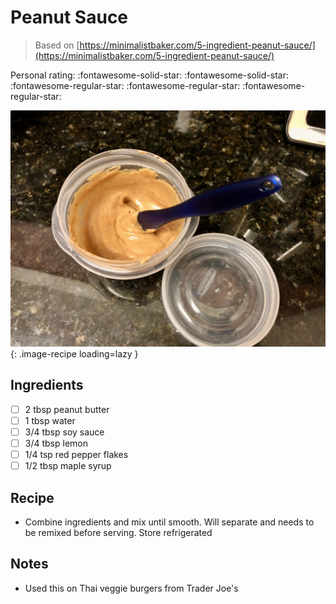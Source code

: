 <!-- Do not modify sections with "AUTO-*". They are updated by make.py -->

# Peanut Sauce

> Based on [https://minimalistbaker.com/5-ingredient-peanut-sauce/](https://minimalistbaker.com/5-ingredient-peanut-sauce/)

<!-- rating=2; (User can specify rating on scale of 1-5) -->
<!-- AUTO-UserRating -->
Personal rating: :fontawesome-solid-star: :fontawesome-solid-star: :fontawesome-regular-star: :fontawesome-regular-star: :fontawesome-regular-star:
<!-- /AUTO-UserRating -->

<!-- name_image=peanut_sauce.jpeg; (User can specify image name if multiple exist) -->
<!-- AUTO-Image -->
![peanut_sauce.jpeg](./peanut_sauce.jpeg){: .image-recipe loading=lazy }
<!-- /AUTO-Image -->

## Ingredients

* [ ] 2 tbsp peanut butter
* [ ] 1 tbsp water
* [ ] 3/4 tbsp soy sauce
* [ ] 3/4 tbsp lemon
* [ ] 1/4 tsp red pepper flakes
* [ ] 1/2 tbsp maple syrup

## Recipe

* Combine ingredients and mix until smooth. Will separate and needs to be remixed before serving. Store refrigerated

## Notes

* Used this on Thai veggie burgers from Trader Joe's
